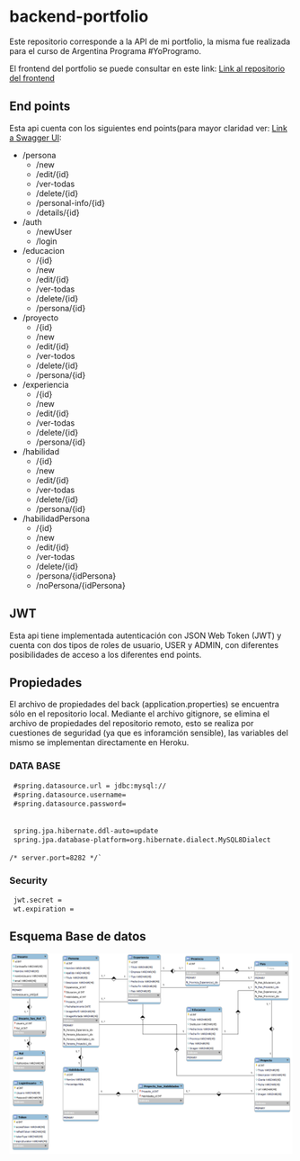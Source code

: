 # backend-portfolio

Este repositorio corresponde a la API de mi portfolio, la misma fue realizada para el curso de Argentina Programa #YoProgramo.

El frontend del portfolio se puede consultar en este link:
[Link al repositorio del frontend](https://github.com/pauladruetta/frontendPortfolio)

## End points

 Esta api cuenta con los siguientes end points(para mayor claridad ver: [Link a Swagger UI](https://back-portfolionan.herokuapp.com/swagger-ui/index.html ):
 
 * /persona
   - /new
   - /edit/{id}
   - /ver-todas
   - /delete/{id}
   - /personal-info/{id}
   - /details/{id}
 * /auth
   - /newUser
   - /login
 * /educacion
   - /{id}
   - /new
   - /edit/{id}
   - /ver-todas
   - /delete/{id}
   - /persona/{id}
 * /proyecto
   - /{id}
   - /new
   - /edit/{id}
   - /ver-todos
   - /delete/{id}
   - /persona/{id}
 * /experiencia
   - /{id}
   - /new
   - /edit/{id}
   - /ver-todas
   - /delete/{id}
   - /persona/{id}
 * /habilidad
   - /{id}
   - /new
   - /edit/{id}
   - /ver-todas
   - /delete/{id}
   - /persona/{id}
 * /habilidadPersona
   - /{id}
   - /new
   - /edit/{id}
   - /ver-todas
   - /delete/{id}
   - /persona/{idPersona}
   - /noPersona/{idPersona}


## JWT

Esta api tiene implementada autenticación con JSON Web Token (JWT) y cuenta con dos tipos de roles de usuario, USER y ADMIN, con diferentes posibilidades de acceso a los diferentes end points.

## Propiedades
El archivo de propiedades del back (application.properties) se encuentra sólo en el repositorio local. Mediante el archivo gitignore, se elimina el archivo de propiedades del repositorio remoto, esto se realiza por cuestiones de seguridad (ya que es inforamción sensible), las variables del mismo se implementan directamente en Heroku.

### DATA BASE
~~~
 #spring.datasource.url = jdbc:mysql://
 #spring.datasource.username=
 #spring.datasource.password=


 spring.jpa.hibernate.ddl-auto=update
 spring.jpa.database-platform=org.hibernate.dialect.MySQL8Dialect

/* server.port=8282 */`
~~~

### Security
~~~
 jwt.secret = 
 wt.expiration = 
~~~

## Esquema Base de datos

![Esquema Base de datos](https://github.com/pauladruetta/backend-portfolio/blob/main/ModelBD.png)

